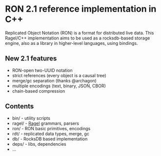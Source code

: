 # RON 2.1 reference implementation in C++

Replicated Object Notation (RON) is a format for distributed live data.
This Ragel/C++ implementation aims to be used as a rocksdb-based storage
engine, also as a library in higher-level languages, using bindings.

## New 2.1 features

* RON-open two-UUID notation
* strict references (every object is a causal tree)
* merge/gc separation (thanks @archagon)
* multiple encodings (text, binary, JSON, CBOR)
* chain-based compression

## Contents

* bin/ - utility scripts
* ragel/ - [Ragel](http://www.colm.net/open-source/ragel/) grammars, parsers
* ron/ - RON basic primitives, encodings
* rdt/ - replicated data types, merge, gc
* db/ - RocksDB based implementation
* deps/ - libs, dependencies
* ...
